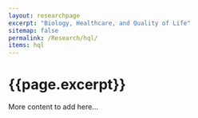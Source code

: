 ```yaml
---
layout: researchpage
excerpt: "Biology, Healthcare, and Quality of Life"
sitemap: false
permalink: /Research/hql/
items: hql
---
```


# {{page.excerpt}}

More content to add here...
